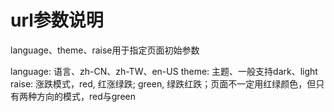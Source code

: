 # url参数说明

language、theme、raise用于指定页面初始参数

language: 语言、zh-CN、zh-TW、en-US
theme: 主题、一般支持dark、light
raise: 涨跌模式，red, 红涨绿跌; green, 绿跌红跌；页面不一定用红绿颜色，但只有两种方向的模式，red与green